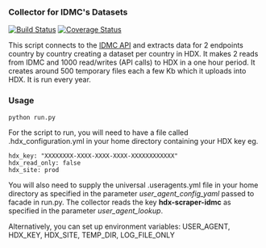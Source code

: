 ### Collector for IDMC's Datasets
[![Build Status](https://github.com/OCHA-DAP/hdx-scraper-idmc-idu/actions/workflows/run-python-tests.yml/badge.svg)](https://github.com/OCHA-DAP/hdx-scraper-idmc-idu/actions/workflows/run-python-tests.yml)
[![Coverage Status](https://coveralls.io/repos/github/OCHA-DAP/hdx-scraper-idmc-idu/badge.svg?branch=main&ts=1)](https://coveralls.io/github/OCHA-DAP/hdx-scraper-idmc-idu?branch=main)

This script connects to the [IDMC API](https://api.idmcdb.org/) and extracts data for 2 endpoints country by country creating a dataset per country in HDX. It makes 2 reads from IDMC and 1000 read/writes (API calls) to HDX in a one hour period. It creates around 500 temporary files each a few Kb which it uploads into HDX. It is run every year.


### Usage

    python run.py

For the script to run, you will need to have a file called .hdx_configuration.yml in your home directory containing your HDX key eg.

    hdx_key: "XXXXXXXX-XXXX-XXXX-XXXX-XXXXXXXXXXXX"
    hdx_read_only: false
    hdx_site: prod
    
 You will also need to supply the universal .useragents.yml file in your home directory as specified in the parameter *user_agent_config_yaml* passed to facade in run.py. The collector reads the key **hdx-scraper-idmc** as specified in the parameter *user_agent_lookup*.
 
 Alternatively, you can set up environment variables: USER_AGENT, HDX_KEY, HDX_SITE, TEMP_DIR, LOG_FILE_ONLY
